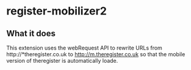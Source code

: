 # register-mobilizer2

## What it does

This extension uses the webRequest API to rewrite URLs from http://*theregister.co.uk to http://m.theregister.co.uk so that the mobile version of theregister is automatically loade.
